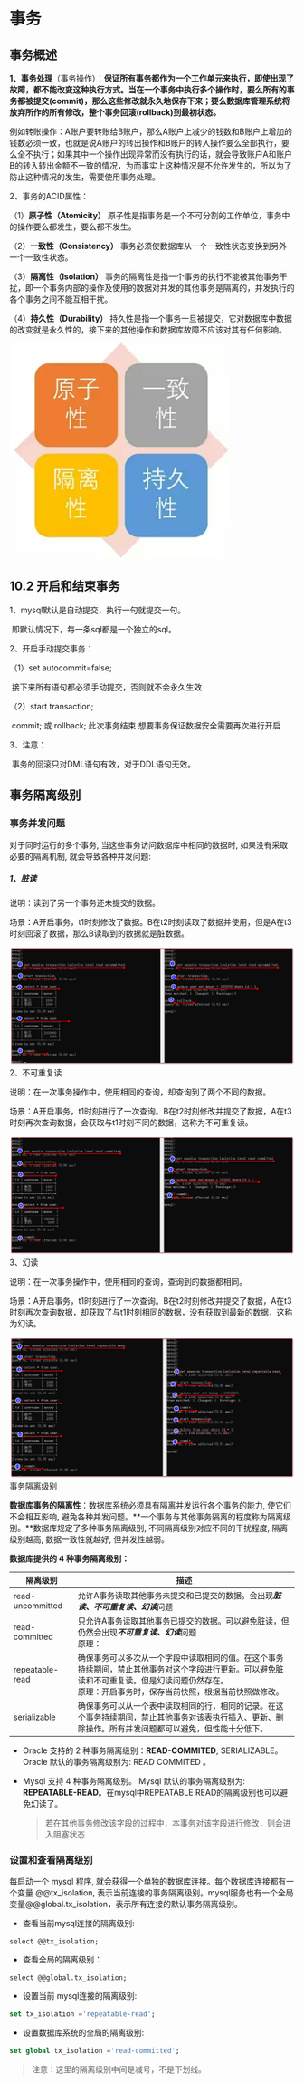 # 事务

## 事务概述

**1、事务处理**（事务操作）：**保证所有事务都作为一个工作单元来执行，即使出现了故障，都不能改变这种执行方式。当在一个事务中执行多个操作时，要么所有的事务都被提交(commit)，那么这些修改就永久地保存下来；要么数据库管理系统将放弃所作的所有修改，整个事务回滚(rollback)到最初状态。**

​     例如转账操作：A账户要转账给B账户，那么A账户上减少的钱数和B账户上增加的钱数必须一致，也就是说A账户的转出操作和B账户的转入操作要么全部执行，要么全不执行；如果其中一个操作出现异常而没有执行的话，就会导致账户A和账户B的转入转出金额不一致的情况，为而事实上这种情况是不允许发生的，所以为了防止这种情况的发生，需要使用事务处理。

2、事务的ACID属性：

（1）**原子性（Atomicity）**
	原子性是指事务是一个不可分割的工作单位，事务中的操作要么都发生，要么都不发生。 

（2）**一致性（Consistency）**
	事务必须使数据库从一个一致性状态变换到另外一个一致性状态。

（3）**隔离性（Isolation）**
	事务的隔离性是指一个事务的执行不能被其他事务干扰，即一个事务内部的操作及使用的数据对并发的其他事务是隔离的，并发执行的各个事务之间不能互相干扰。

（4）**持久性（Durability）**
	持久性是指一个事务一旦被提交，它对数据库中数据的改变就是永久性的，接下来的其他操作和数据库故障不应该对其有任何影响。

![1599461002700](_images/1599461002700.png)

## 10.2 开启和结束事务

1、mysql默认是自动提交，执行一句就提交一句。

​	即默认情况下，每一条sql都是一个独立的sql。

2、开启手动提交事务：

（1）set autocommit=false; 

​	接下来所有语句都必须手动提交，否则就不会永久生效

（2）start transaction; 

​	commit; 或 rollback; 此次事务结束 想要事务保证数据安全需要再次进行开启

3、注意：

​	事务的回滚只对DML语句有效，对于DDL语句无效。

## 事务隔离级别

### 事务并发问题

对于同时运行的多个事务, 当这些事务访问数据库中相同的数据时, 如果没有采取必要的隔离机制, 就会导致各种并发问题:

##### 1、脏读

说明：读到了另一个事务还未提交的数据。

场景：A开启事务，t1时刻修改了数据。B在t2时刻读取了数据并使用，但是A在t3时刻回滚了数据，那么B读取到的数据就是脏数据。

![1](_images/1.png)2、不可重复读

说明：在一次事务操作中，使用相同的查询，却查询到了两个不同的数据。

场景：A开启事务，t1时刻进行了一次查询。B在t2时刻修改并提交了数据，A在t3时刻再次查询数据，会获取与t1时刻不同的数据，这称为不可重复读。

![2](_images/2.png)3、幻读

说明：在一次事务操作中，使用相同的查询，查询到的数据都相同。

场景：A开启事务，t1时刻进行了一次查询。B在t2时刻修改并提交了数据，A在t3时刻再次查询数据，却获取了与t1时刻相同的数据，没有获取到最新的数据，这称为幻读。

![3](_images/3.png)事务隔离级别

**数据库事务的隔离性**：数据库系统必须具有隔离并发运行各个事务的能力, 使它们不会相互影响, 避免各种并发问题。**一个事务与其他事务隔离的程度称为隔离级别。**数据库规定了多种事务隔离级别, 不同隔离级别对应不同的干扰程度, 隔离级别越高, 数据一致性就越好, 但并发性越弱。

**数据库提供的 4 种事务隔离级别：**

| 隔离级别         | 描述                                                         |
| ---------------- | ------------------------------------------------------------ |
| read-uncommitted | 允许A事务读取其他事务未提交和已提交的数据。会出现***脏读、不可重复读、幻读***问题 |
| read-committed   | 只允许A事务读取其他事务已提交的数据。可以避免脏读，但仍然会出现***不可重复读、幻读***问题<br>原理： |
| repeatable-read  | 确保事务可以多次从一个字段中读取相同的值。在这个事务持续期间，禁止其他事务对这个字段进行更新。可以避免脏读和不可重复读。但是幻读问题仍然存在。<br/>原理：开启事务时，保存当前快照，根据当前快照做修改。 |
| serializable     | 确保事务可以从一个表中读取相同的行，相同的记录。在这个事务持续期间，禁止其他事务对该表执行插入、更新、删除操作。所有并发问题都可以避免，但性能十分低下。 |

* Oracle 支持的 2 种事务隔离级别：**READ-COMMITED**, SERIALIZABLE。 Oracle 默认的事务隔离级别为: READ COMMITED 。

* Mysql 支持 4 种事务隔离级别。 Mysql 默认的事务隔离级别为: **REPEATABLE-READ**。在mysql中REPEATABLE READ的隔离级别也可以避免幻读了。

    >   若在其他事务修改该字段的过程中，本事务对该字段进行修改，则会进入阻塞状态

### 设置和查看隔离级别

每启动一个 mysql 程序, 就会获得一个单独的数据库连接。每个数据库连接都有一个变量 @@tx_isolation, 表示当前连接的事务隔离级别。mysql服务也有一个全局变量@@global.tx_isolation，表示所有连接的默认事务隔离级别。

* 查看当前mysql连接的隔离级别: 

```
select @@tx_isolation;
```

* 查看全局的隔离级别：

```
select @@global.tx_isolation;
```

* 设置当前 mysql连接的隔离级别:  

```sql
set tx_isolation ='repeatable-read';
```

* 设置数据库系统的全局的隔离级别:

```sql
set global tx_isolation ='read-committed';
```

> 注意：这里的隔离级别中间是减号，不是下划线。
